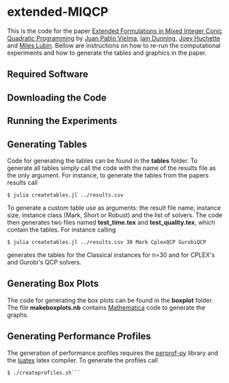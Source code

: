 extended-MIQCP
==============

This is the code for the paper [Extended Formulations in Mixed Integer Conic Quadratic Programming](http://www.optimization-online.org/DB_HTML/2015/01/4736.html) by [Juan Pablo Vielma](http://web.mit.edu/jvielma/www/), [Iain Dunning](http://iaindunning.com/), [Joey Huchette](http://www.mit.edu/~huchette/) and [Miles Lubin](http://www.mit.edu/~mlubin/). Bellow are instructions on how to re-run the computational experiments and how to generate the tables and graphics in the paper. 

## Required Software

## Downloading the Code

## Running the Experiments

## Generating Tables

Code for generating the tables can be found in the **tables** folder. To generate all tables simply call the code with the name of the results file as the only argument. For instance, to generate the tables from the papers results call

``` $ julia createtables.jl ../results.csv ```

To generate a custom table use as arguments: the result file name, instance size, instance class (Mark, Short or Robust) and the list of solvers. The code then generates two files named **test_time.tex** and **test_quality.tex**, which contain the tables. For instance calling 

```$ julia createtables.jl ../results.csv 30 Mark CplexQCP GurobiQCP ```

generates the tables for the Classical instances for n=30 and for CPLEX's and Gurobi's QCP solvers.

## Generating Box Plots

The code for generating the box plots can be found in the **boxplot** folder. The file **makeboxplots.nb** contains [Mathematica](http://www.wolfram.com/mathematica/) code to generate the graphs. 

## Generating Performance Profiles

The generation of performance profiles requires the [perprof-py](https://github.com/lpoo/perprof-py) library and the [luatex](http://www.luatex.org) latex compiler. To generate the profiles call

```$ julia createprofiles.jl
$ ./createprofiles.sh```




